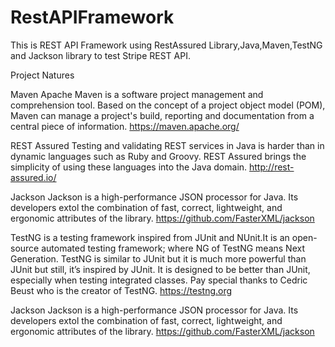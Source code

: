 # RestAPIFramework

This is REST API Framework using RestAssured Library,Java,Maven,TestNG and Jackson library to test Stripe REST API.

Project Natures

Maven 
Apache Maven is a software project management and comprehension tool. Based on the concept of a project object model (POM), Maven can manage a project's build, reporting and documentation from a central piece of information. https://maven.apache.org/

REST Assured 
Testing and validating REST services in Java is harder than in dynamic languages such as Ruby and Groovy. REST Assured brings the simplicity of using these languages into the Java domain. http://rest-assured.io/

Jackson 
Jackson is a high-performance JSON processor for Java. Its developers extol the combination of fast, correct, lightweight, and ergonomic attributes of the library. https://github.com/FasterXML/jackson

TestNG is a testing framework inspired from JUnit and NUnit.It is an open-source automated testing framework; where NG of TestNG means Next Generation. TestNG is similar to JUnit but it is much more powerful than JUnit but still, it’s inspired by JUnit. It is designed to be better than JUnit, especially when testing integrated classes. Pay special thanks to Cedric Beust who is the creator of TestNG.
https://testng.org

Jackson 
Jackson is a high-performance JSON processor for Java. Its developers extol the combination of fast, correct, lightweight, and ergonomic attributes of the library. https://github.com/FasterXML/jackson
